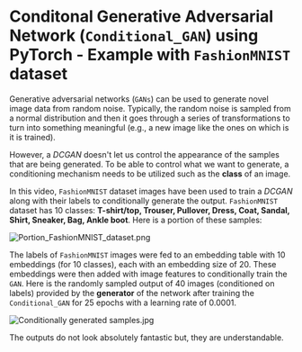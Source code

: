 # Conditonal Generative Adversarial Network (`Conditional_GAN`) using PyTorch - Example with `FashionMNIST` dataset

Generative adversarial networks (`GANs`) can be used to generate novel image data from random noise. Typically, the random noise is sampled from a normal distribution and then it goes through a series of transformations to turn into something meaningful (e.g., a new image like the ones on which is it is trained).

However, a _DCGAN_ doesn't let us control the appearance of the samples that are being generated. To be able to control what we want to generate, a conditioning mechanism needs to be utilized such as the **class** of an image.

In this video, `FashionMNIST` dataset images have been used to train a *DCGAN* along with their labels to conditionally generate the output. `FashionMNIST` dataset has 10 classes: __T-shirt/top, Trouser, Pullover, Dress, Coat, Sandal, Shirt, Sneaker, Bag, Ankle boot__. Here is a portion of these samples:

![Portion_FashionMNIST_dataset.png](https://github.com/randomaccess2023/MG2023/blob/main/Video%2049/Portion_FashionMNIST_dataset.png "Portion_FashionMNIST_dataset.png")

The labels of `FashionMNIST` images were fed to an embedding table with 10 embeddings (for 10 classes), each with an embedding size of 20. These embeddings were then added with image features to conditionally train the `GAN`. Here is the randomly sampled output of 40 images (conditioned on labels) provided by the __generator__ of the network after training the `Conditional_GAN` for 25 epochs with a learning rate of 0.0001.

![Conditionally generated samples.jpg](https://github.com/randomaccess2023/MG2023/blob/main/Video%2049/Conditionally%20generated%20samples.jpg "Conditionally generated samples.jpg")

The outputs do not look absolutely fantastic but, they are understandable.
